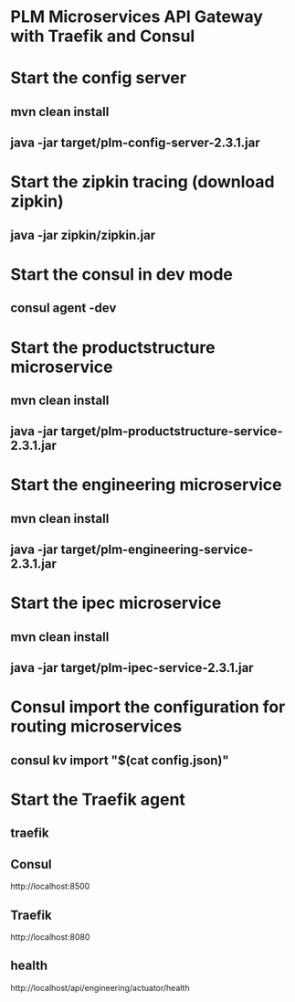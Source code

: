 # PLM Microservices API Gateway with Traefik and Consul  

# Start the config server

## mvn clean install

## java -jar target/plm-config-server-2.3.1.jar

# Start the zipkin tracing (download zipkin)

## java -jar zipkin/zipkin.jar

# Start the consul in dev mode

## consul agent -dev

# Start the productstructure microservice

## mvn clean install

## java -jar target/plm-productstructure-service-2.3.1.jar

# Start the engineering microservice

## mvn clean install

## java -jar target/plm-engineering-service-2.3.1.jar 

# Start the ipec microservice

## mvn clean install

## java -jar target/plm-ipec-service-2.3.1.jar

# Consul import the configuration for routing microservices

## consul kv import "$(cat config.json)"

# Start the Traefik agent

## traefik



## Consul
http://localhost:8500

## Traefik
http://localhost:8080



## health
http://localhost/api/engineering/actuator/health
